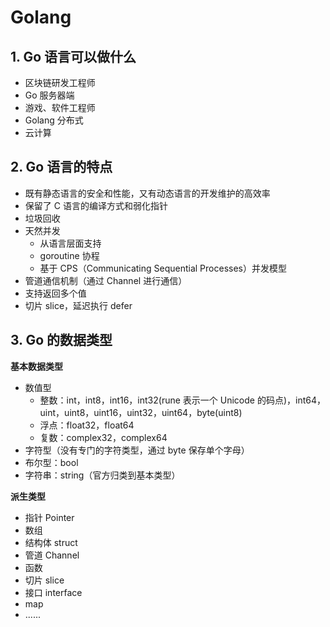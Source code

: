 # Golang

## 1. Go 语言可以做什么

- 区块链研发工程师
- Go 服务器端
- 游戏、软件工程师
- Golang 分布式
- 云计算

## 2. Go 语言的特点

- 既有静态语言的安全和性能，又有动态语言的开发维护的高效率
- 保留了 C 语言的编译方式和弱化指针
- 垃圾回收
- 天然并发
    - 从语言层面支持
    - goroutine 协程
    - 基于 CPS（Communicating Sequential Processes）并发模型
- 管道通信机制（通过 Channel 进行通信）
- 支持返回多个值
- 切片 slice，延迟执行 defer

## 3. Go 的数据类型

__基本数据类型__ 

- 数值型
    - 整数：int，int8，int16，int32(rune 表示一个 Unicode 的码点)，int64，uint，uint8，uint16，uint32，uint64，byte(uint8)
    - 浮点：float32，float64
    - 复数：complex32，complex64
- 字符型（没有专门的字符类型，通过 byte 保存单个字母）
- 布尔型：bool
- 字符串：string（官方归类到基本类型）

__派生类型__ 

- 指针 Pointer
- 数组
- 结构体 struct
- 管道 Channel
- 函数
- 切片 slice
- 接口 interface
- map
- ......



